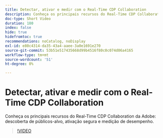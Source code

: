 ```yaml
---
title: Detectar, ativar e medir com o Real-Time CDP Collaboration
description: Conheça os principais recursos do Real-Time CDP Collaboration da Adobe para descoberta de públicos-alvo, ativação segura e medição de desempenho.
doc-type: Short Video
duration: 180
index: false
hide: true
hidefromtoc: true
recommendations: noCatalog, noDisplay
exl-id: e80c4314-da35-43a4-aaee-3a0e1691e270
source-git-commit: 53b51e517435668d99b4516f80c0c074d06a4165
workflow-type: tm+mt
source-wordcount: '51'
ht-degree: 0%

---
```


# Detectar, ativar e medir com o Real-Time CDP Collaboration

Conheça os principais recursos do Real-Time CDP Collaboration da Adobe: descoberta de públicos-alvo, ativação segura e medição de desempenho.

<!-- 72_OS511_3442426_179_discover-activate-and-measure-with-realtime-cdp-collaboration -->
>[!VIDEO](https://video.tv.adobe.com/v/3458275/?learn=on&enablevpops=true)
